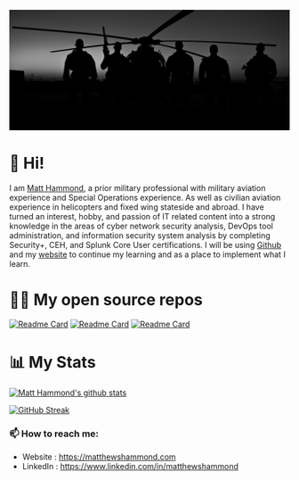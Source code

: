 
![Hero image](https://raw.githubusercontent.com/matthewshammond/images/master/background.jpg)

# 👋 Hi!

I am [Matt Hammond](https://matthewshammond.com), a prior military professional with military aviation experience and Special Operations experience. As well as civilian aviation experience in helicopters and fixed wing stateside and abroad. I have turned an interest, hobby, and passion of IT related content into a strong knowledge in the areas of cyber network security analysis, DevOps tool administration, and information security system analysis by completing Security+, CEH, and Splunk Core User certifications. I will be using [Github](https://github.com/matthewshammond) and my [website](https://matthewshammond.com) to continue my learning and as a place to implement what I learn.


# 🧑‍💻 My open source repos

[![Readme Card](https://github-readme-stats.vercel.app/api/pin/?username=matthewshammond&repo=AUG-Maps&theme=nord)](https://github.com/matthewshammond/AUG-Maps)
[![Readme Card](https://github-readme-stats.vercel.app/api/pin/?username=matthewshammond&repo=NASPi&theme=nord)](https://github.com/matthewshammond/NASPi)
[![Readme Card](https://github-readme-stats.vercel.app/api/pin/?username=matthewshammondrepo=website&theme=nord)](https://github.com/matthewshammond/website)

# 📊 My Stats

[![Matt Hammond's github stats](https://github-readme-stats.vercel.app/api?username=matthewshammond&show_icons=true&theme=nord&hide=stars)](https://github.com/matthewshammond)

[![GitHub Streak](https://github-readme-streak-stats.herokuapp.com/?user=matthewshammond&theme=nord)](https://github.com/matthewshammond)

### 📫 How to reach me:
  - Website   : <https://matthewshammond.com>
  - LinkedIn  : <https://www.linkedin.com/in/matthewshammond>
  
<!--
**matthewshammond/matthewshammond** is a ✨ _special_ ✨ repository because its `README.md` (this file) appears on your GitHub profile.

Here are some ideas to get you started:

- 🔭 I’m currently working on ...
- 🌱 I’m currently learning ...
- 👯 I’m looking to collaborate on ...
- 🤔 I’m looking for help with ...
- 💬 Ask me about ...
- 📫 How to reach me: ...
- 😄 Pronouns: ...
- ⚡ Fun fact: ...
-->
